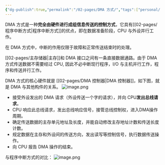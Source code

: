 ```yaml
---
{"dg-publish":true,"permalink":"/02-pages/DMA 方式/","tags":["personal/blog","计算机组成原理/IO"]}
---
```


DMA 方式是一种**完全由硬件进行成组信息传送的控制方式**，它具有[[02-pages/程序中断方式\|程序中断方式]]的优点，即在数据准备阶段，CPU 与外设并行工作。

在 DMA 方式中，中断的作用仅限于故障和正常传送结束时的处理。

[[02-pages/主存储器\|主存]]和 DMA 接口之间有一条直接数据通路。由于 DMA 方式传送数据不需要经过 CPU, 因此不必中断现行程序，I/O 与主机并行工作，程序和传送并行工作。

DMA 方式的核心硬件就是 [[02-pages/DMA 控制器\|DMA 控制器]]，如下图，就是 DMA 与其他构件的关系。
![image.png](https://yelanyanyu-img-bed.oss-cn-hangzhou.aliyuncs.com/img/blog/2024/07/20240715105330.png)
+ 接受外设发出的 DMA 请求（外设传送一个字的请求），并向 CPU**发出总线请求**。
+ CPU 响应此总线请求，发出总线响应信号，接管总线控制权，进入DMA操作周期。
+ 确定传送数据的主存单元地址及长度，并能自动修改主存地址计数和传送长度计数。
+ 规定数据在主存和外设间的传送方向，发出读写等控制信号，执行数据传送操作。
+ 向 CPU 报告 DMA 操作的结束。   


与程序中断方式的对比：
![image.png](https://yelanyanyu-img-bed.oss-cn-hangzhou.aliyuncs.com/img/blog/2024/07/20240715105431.png)

